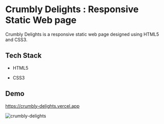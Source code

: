 # Crumbly Delights : Responsive Static Web page

Crumbly Delights is a responsive static web page designed using HTML5 and CSS3.

## Tech Stack

- HTML5

- CSS3

## Demo

https://crumbly-delights.vercel.app

![crumbly-delights](https://github.com/user-attachments/assets/a3135187-76ec-409a-b99c-bfc4dae3db40)


